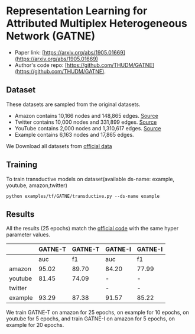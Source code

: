 # Representation Learning for Attributed Multiplex Heterogeneous Network (GATNE)

- Paper link: [https://arxiv.org/abs/1905.01669](https://arxiv.org/abs/1905.01669)
- Author's code repo: [https://github.com/THUDM/GATNE](https://github.com/THUDM/GATNE).


## Dataset

These datasets are sampled from the original datasets.

- Amazon contains 10,166 nodes and 148,865 edges. [Source](http://jmcauley.ucsd.edu/data/amazon)
- Twitter contains 10,000 nodes and 331,899 edges. [Source](https://snap.stanford.edu/data/higgs-twitter.html)
- YouTube contains 2,000 nodes and 1,310,617 edges. [Source](http://socialcomputing.asu.edu/datasets/YouTube)
- Example contains 6,163 nodes and 17,865 edges.

We Download all datasets from [official data](https://github.com/THUDM/GATNE/tree/master/data)

## Training

To train transductive models on dataset(available ds-name: example, youtube, amazon,twitter)

```
python examples/tf/GATNE/transductive.py --ds-name example
```


## Results
All the results (25 epochs) match the [official code](https://github.com/THUDM/GATNE) with the same hyper parameter values.


|         |GATNE-T|GATNE-T|GATNE-I|GATNE-I|
| ------- | -----  | ----- | -----  | ----- |
|         | auc   |  f1   |  auc  |   f1  |
| amazon  | 95.02 | 89.70 | 84.20 | 77.99 |
| youtube | 81.45 | 74.09 | - | - |
| twitter |  |  | - | - |
| example | 93.29 | 87.38 | 91.57 | 85.22 |

We train GATNE-T on amazon for 25 epochs, on example for 10 epochs, on youtube for 5 epochs, and train GATNE-I on amazon for 5 epochs, on example for 20 epochs.